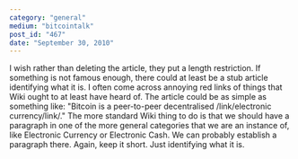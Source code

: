 ```yaml
---
category: "general"
medium: "bitcointalk"
post_id: "467"
date: "September 30, 2010"
---
```

I wish rather than deleting the article, they put a length restriction.  If something is not famous enough, there could at least be a stub article identifying what it is.  I often come across annoying red links of things that Wiki ought to at least have heard of. 
The article could be as simple as something like: "Bitcoin is a peer-to-peer decentralised /link/electronic currency/link/." 
The more standard Wiki thing to do is that we should have a paragraph in one of the more general categories that we are an instance of, like Electronic Currency or Electronic Cash.  We can probably establish a paragraph there.  Again, keep it short.  Just identifying what it is.